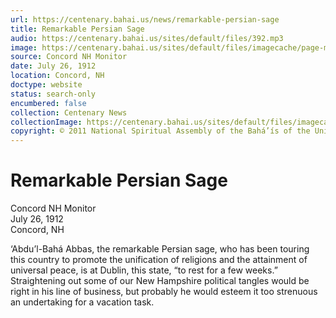 ```yaml
---
url: https://centenary.bahai.us/news/remarkable-persian-sage
title: Remarkable Persian Sage
audio: https://centenary.bahai.us/sites/default/files/392.mp3
image: https://centenary.bahai.us/sites/default/files/imagecache/page-main-image/images/press_clippings/07-26-1912%20Concord%20NH%20Remarkable%20Persian%20Sage.png
source: Concord NH Monitor
date: July 26, 1912
location: Concord, NH
doctype: website
status: search-only
encumbered: false
collection: Centenary News
collectionImage: https://centenary.bahai.us/sites/default/files/imagecache/theme-image/main_image/abdulbaha-overview-small_0.jpg
copyright: © 2011 National Spiritual Assembly of the Bahá’ís of the United States
---
```



# Remarkable Persian Sage

Concord NH Monitor  
July 26, 1912  
Concord, NH  



‘Abdu’l-Bahá Abbas, the remarkable Persian sage, who has been touring this country to promote the unification of religions and the attainment of universal peace, is at Dublin, this state, “to rest for a few weeks.” Straightening out some of our New Hampshire political tangles would be right in his line of business, but probably he would esteem it too strenuous an undertaking for a vacation task.